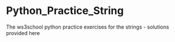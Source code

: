 # Python_Practice_String
The ws3school python practice exercises for the strings - solutions provided here
